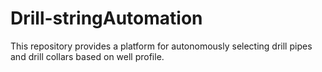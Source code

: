 # Drill-stringAutomation
This repository provides a platform for autonomously selecting drill pipes and drill collars based on well profile.
